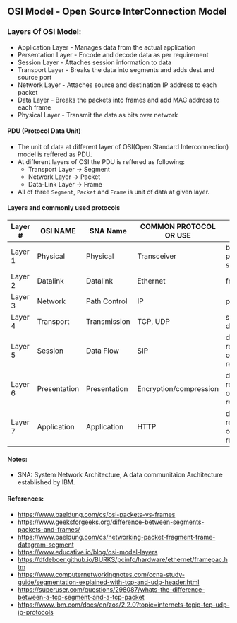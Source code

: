 ## OSI Model - Open Source InterConnection Model
### Layers Of OSI Model:
+ Application Layer - Manages data from the actual application
+ Persentation Layer - Encode and decode data as per requirement
+ Session Layer - Attaches session information to data
+ Transport Layer - Breaks the data into segments  and adds dest and source port
+ Network Layer - Attaches source and destination IP address to each packet
+ Data Layer - Breaks the packets into frames and add MAC address to each frame
+ Physical Layer - Transmit the data as bits over network  

#### PDU (Protocol Data Unit)
- The unit of data at different layer of OSI(Open Standard Interconnection) model is reffered as PDU.
- At different layers of OSI the PDU is reffered as following:
    - Transport Layer   -> Segment
    - Network Layer     -> Packet
    - Data-Link Layer   -> Frame
- All of three `Segment`, `Packet` and `Frame` is unit of data at given layer.




#### Layers and commonly used protocols 
Layer # |OSI NAME       |SNA Name      | COMMON PROTOCOL OR USE   | PDU NAME
------- |-------------- |------------- | ------------------------ | ------------------------
Layer 1 |Physical       |Physical      | Transceiver              | bits, or a physical signal
Layer 2 |Datalink       |Datalink      | Ethernet                 | frame
Layer 3 |Network        |Path Control  | IP                       | packet
Layer 4 |Transport      |Transmission  | TCP, UDP                 | segment, datagram 
Layer 5 |Session        |Data Flow     | SIP                      | data, request, or response
Layer 6 |Presentation   |Presentation  | Encryption/compression   | data, request, or response
Layer 7 |Application    |Application   | HTTP                     | data, request, or response




#### Notes:
- SNA: System Network Architecture, A data communitaion Architecture established by IBM.

#### References:
- https://www.baeldung.com/cs/osi-packets-vs-frames
- https://www.geeksforgeeks.org/difference-between-segments-packets-and-frames/
- https://www.baeldung.com/cs/networking-packet-fragment-frame-datagram-segment
- https://www.educative.io/blog/osi-model-layers
- https://dfdeboer.github.io/BURKS/pcinfo/hardware/ethernet/framepac.htm
- https://www.computernetworkingnotes.com/ccna-study-guide/segmentation-explained-with-tcp-and-udp-header.html
- https://superuser.com/questions/298087/whats-the-difference-between-a-tcp-segment-and-a-tcp-packet
- https://www.ibm.com/docs/en/zos/2.2.0?topic=internets-tcpip-tcp-udp-ip-protocols
